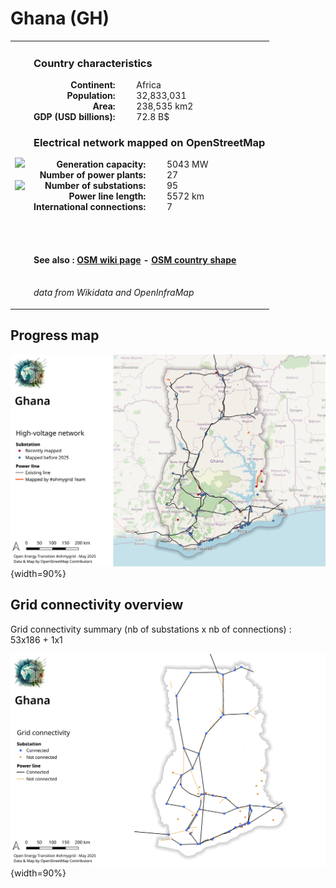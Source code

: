 # Ghana (GH)

<table width="90%">
<tr>
<td>
<img src="http://commons.wikimedia.org/wiki/Special:FilePath/Flag%20of%20Ghana.svg" width="250">
<br><br>
<img src="http://commons.wikimedia.org/wiki/Special:FilePath/Ghana%20%28orthographic%20projection%29.svg" width="250"></td>
<td>
<h3>Country characteristics</h3>
<div style="display: inline-block;text-align:right;margin-right:30px;font-weight: bold;">
Continent:<br>Population:<br>Area:<br>GDP (USD billions):
</div>
<div style="display: inline-block;">
Africa<br>32,833,031<br>238,535 km2<br>72.8 B$
</div>
<h3>Electrical network mapped on OpenStreetMap</h3>
<div style="display: inline-block;text-align:right;margin-right:30px;font-weight: bold;">Generation capacity:<br>
Number of power plants:<br>
Number of substations:<br>
Power line length:<br>
International connections:<br>
</div>
<div style="display: inline-block;">5043 MW<br>
27<br>
95<br>
5572 km<br>
7<br>
</div>

<br><br><h4>See also :
<a href="https://wiki.openstreetmap.org/wiki/Power_networks/Ghana" target="_blank">OSM wiki page</a> -
<a href="https://openstreetmap.org/relation/192781" target="_blank">OSM country shape</a>
</h4>

<br><i>data from Wikidata and OpenInfraMap</i>
</td>
</tr>
</table>


## Progress map

![Map](../images/maps_countries/GH/high-voltage-network.png){width=90%}



## Grid connectivity overview

Grid connectivity summary (nb of substations x nb of connections) :<br>53x186 + 1x1

![Map](../images/maps_countries/GH/grid-connectivity.png){width=90%}

